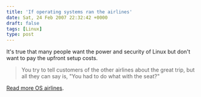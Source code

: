 ```yaml
---
title: 'If operating systems ran the airlines'
date: Sat, 24 Feb 2007 22:32:42 +0000
draft: false
tags: [Linux]
type: post
---
```


It's true that many people want the power and security of Linux but don't want to pay the upfront setup costs.

> You try to tell customers of the other airlines about the great trip, but all they can say is, "You had to do what with the seat?"

[Read more OS airlines](http://www.zyra.org.uk/os-air.htm).